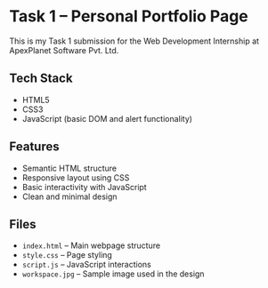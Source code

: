 # Task 1 – Personal Portfolio Page

This is my Task 1 submission for the Web Development Internship at ApexPlanet Software Pvt. Ltd.

##  Tech Stack
- HTML5  
- CSS3  
- JavaScript (basic DOM and alert functionality)

##  Features
- Semantic HTML structure  
- Responsive layout using CSS  
- Basic interactivity with JavaScript  
- Clean and minimal design

##  Files
- `index.html` – Main webpage structure  
- `style.css` – Page styling  
- `script.js` – JavaScript interactions  
- `workspace.jpg` – Sample image used in the design

